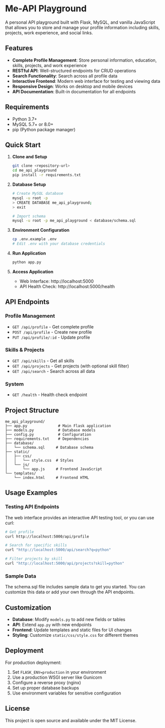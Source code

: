 # Me-API Playground

A personal API playground built with Flask, MySQL, and vanilla JavaScript that allows you to store and manage your profile information including skills, projects, work experience, and social links.

## Features

- **Complete Profile Management**: Store personal information, education, skills, projects, and work experience
- **RESTful API**: Well-structured endpoints for CRUD operations
- **Search Functionality**: Search across all profile data
- **Interactive Frontend**: Modern web interface for testing and viewing data
- **Responsive Design**: Works on desktop and mobile devices
- **API Documentation**: Built-in documentation for all endpoints

## Requirements

- Python 3.7+
- MySQL 5.7+ or 8.0+
- pip (Python package manager)

## Quick Start

1. **Clone and Setup**
   ```bash
   git clone <repository-url>
   cd me_api_playground
   pip install -r requirements.txt
   ```

2. **Database Setup**
   ```bash
   # Create MySQL database
   mysql -u root -p
   > CREATE DATABASE me_api_playground;
   > exit
   
   # Import schema
   mysql -u root -p me_api_playground < database/schema.sql
   ```

3. **Environment Configuration**
   ```bash
   cp .env.example .env
   # Edit .env with your database credentials
   ```

4. **Run Application**
   ```bash
   python app.py
   ```

5. **Access Application**
   - Web Interface: http://localhost:5000
   - API Health Check: http://localhost:5000/health

## API Endpoints

### Profile Management
- `GET /api/profile` - Get complete profile
- `POST /api/profile` - Create new profile
- `PUT /api/profile/:id` - Update profile

### Skills & Projects
- `GET /api/skills` - Get all skills
- `GET /api/projects` - Get projects (with optional skill filter)
- `GET /api/search` - Search across all data

### System
- `GET /health` - Health check endpoint

## Project Structure

```
me_api_playground/
├── app.py              # Main Flask application
├── models.py           # Database models
├── config.py           # Configuration
├── requirements.txt    # Dependencies
├── database/
│   └── schema.sql     # Database schema
├── static/
│   ├── css/
│   │   └── style.css  # Styles
│   └── js/
│       └── app.js     # Frontend JavaScript
└── templates/
    └── index.html     # Frontend HTML
```

## Usage Examples

### Testing API Endpoints

The web interface provides an interactive API testing tool, or you can use curl:

```bash
# Get profile
curl http://localhost:5000/api/profile

# Search for specific skills
curl "http://localhost:5000/api/search?q=python"

# Filter projects by skill
curl "http://localhost:5000/api/projects?skill=python"
```

### Sample Data

The schema.sql file includes sample data to get you started. You can customize this data or add your own through the API endpoints.

## Customization

- **Database**: Modify `models.py` to add new fields or tables
- **API**: Extend `app.py` with new endpoints
- **Frontend**: Update templates and static files for UI changes
- **Styling**: Customize `static/css/style.css` for different themes

## Deployment

For production deployment:

1. Set `FLASK_ENV=production` in your environment
2. Use a production WSGI server like Gunicorn
3. Configure a reverse proxy (nginx)
4. Set up proper database backups
5. Use environment variables for sensitive configuration

## License

This project is open source and available under the MIT License.
